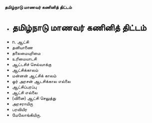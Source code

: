 **தமிழ்நாடு மாணவர் கணினித் திட்டம்**
- # தமிழ்நாடு மாணவர் கணினித் திட்டம்
- n. ஆட்சி
- தனியாணை
- தலைமையுரிமை
- உரிமையாடசி
- ஆட்டசிச் செல்வாக்கு
- ஆட்சிக்காலம்
- மன்னன் ஆட்சிக் காலம்
- ஓர் அரசன் ஆடசிக்கால எல்லை
- ஆட்சிப்பரப்பு
- ஆட்சி எல்லை
- (வினை) ஆட்சி செலுத்து
- அரசராயிரு
- பரவியிர
- மேலோங்கியிரு.

